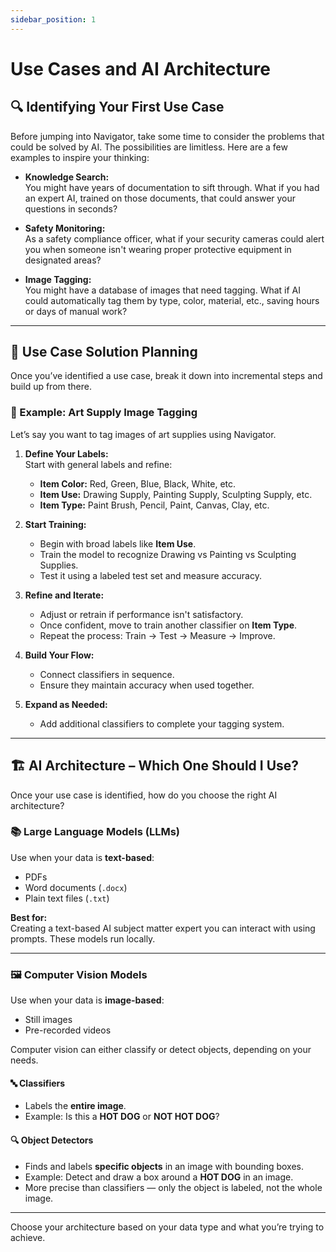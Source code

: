 ```yaml
---
sidebar_position: 1
---
```


# Use Cases and AI Architecture

## 🔍 Identifying Your First Use Case

Before jumping into Navigator, take some time to consider the problems that could be solved by AI. The possibilities are limitless. Here are a few examples to inspire your thinking:

- **Knowledge Search:**  
  You might have years of documentation to sift through. What if you had an expert AI, trained on those documents, that could answer your questions in seconds?

- **Safety Monitoring:**  
  As a safety compliance officer, what if your security cameras could alert you when someone isn't wearing proper protective equipment in designated areas?

- **Image Tagging:**  
  You might have a database of images that need tagging. What if AI could automatically tag them by type, color, material, etc., saving hours or days of manual work?

---

## 🧠 Use Case Solution Planning

Once you’ve identified a use case, break it down into incremental steps and build up from there.

### 🎨 Example: Art Supply Image Tagging

Let’s say you want to tag images of art supplies using Navigator.

1. **Define Your Labels:**  
   Start with general labels and refine:
   - **Item Color:** Red, Green, Blue, Black, White, etc.
   - **Item Use:** Drawing Supply, Painting Supply, Sculpting Supply, etc.
   - **Item Type:** Paint Brush, Pencil, Paint, Canvas, Clay, etc.

2. **Start Training:**
   - Begin with broad labels like **Item Use**.
   - Train the model to recognize Drawing vs Painting vs Sculpting Supplies.
   - Test it using a labeled test set and measure accuracy.

3. **Refine and Iterate:**
   - Adjust or retrain if performance isn't satisfactory.
   - Once confident, move to train another classifier on **Item Type**.
   - Repeat the process: Train → Test → Measure → Improve.

4. **Build Your Flow:**
   - Connect classifiers in sequence.
   - Ensure they maintain accuracy when used together.

5. **Expand as Needed:**
   - Add additional classifiers to complete your tagging system.

---

## 🏗️ AI Architecture – Which One Should I Use?

Once your use case is identified, how do you choose the right AI architecture?

### 📚 Large Language Models (LLMs)

Use when your data is **text-based**:

- PDFs
- Word documents (`.docx`)
- Plain text files (`.txt`)

**Best for:**  
Creating a text-based AI subject matter expert you can interact with using prompts. These models run locally.

---

### 🖼️ Computer Vision Models

Use when your data is **image-based**:

- Still images
- Pre-recorded videos

Computer vision can either classify or detect objects, depending on your needs.

#### 🔤 Classifiers

- Labels the **entire image**.
- Example: Is this a **HOT DOG** or **NOT HOT DOG**?

#### 🔍 Object Detectors

- Finds and labels **specific objects** in an image with bounding boxes.
- Example: Detect and draw a box around a **HOT DOG** in an image.
- More precise than classifiers — only the object is labeled, not the whole image.

---

Choose your architecture based on your data type and what you’re trying to achieve.
